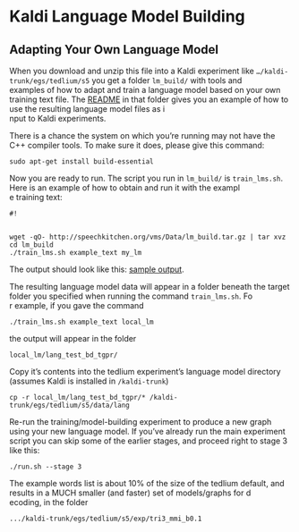 # Kaldi Language Model Building #
## Adapting Your Own Language Model ##

When you download and unzip this file into a Kaldi experiment like `…/kaldi-trunk/egs/tedlium/s5` you get a folder `lm_build/` with tools and\
 examples of how to adapt and train a language model based on your own training text file. The [README](https://github.com/srvk/Kaldi-LM-Build/blob/master/readme.txt.md) in that folder gives you an example of how to use the resulting language model files as i\
nput to Kaldi experiments.

There is a chance the system on which you’re running may not have the C++ compiler tools. To make sure it does, please give this command:

`sudo apt-get install build-essential`

Now you are ready to run. The script you run in `lm_build/` is `train_lms.sh`. Here is an example of how to obtain and run it with the exampl\
e training text:

```
#!


wget -qO- http://speechkitchen.org/vms/Data/lm_build.tar.gz | tar xvz
cd lm_build
./train_lms.sh example_text my_lm

```

The output should look like this: [sample output](https://github.com/srvk/Kaldi-LM-Build/blob/master/lm_build_output.txt).

The resulting language model data will appear in a folder beneath the target folder you specified when running the command `train_lms.sh`. Fo\
r example, if you gave the command

`./train_lms.sh example_text local_lm`

the output will appear in the folder

`local_lm/lang_test_bd_tgpr/`

Copy it’s contents into the tedlium experiment’s language model directory (assumes Kaldi is installed in `/kaldi-trunk`)

`cp -r local_lm/lang_test_bd_tgpr/* /kaldi-trunk/egs/tedlium/s5/data/lang`

Re-run the training/model-building experiment to produce a new graph using your new language model. If you’ve already run the main experiment\
 script you can skip some of the earlier stages, and proceed right to stage 3 like this:

`./run.sh --stage 3`

The example words list is about 10% of the size of the tedlium default, and results in a MUCH smaller (and faster) set of models/graphs for d\
ecoding, in the folder

`.../kaldi-trunk/egs/tedlium/s5/exp/tri3_mmi_b0.1`
